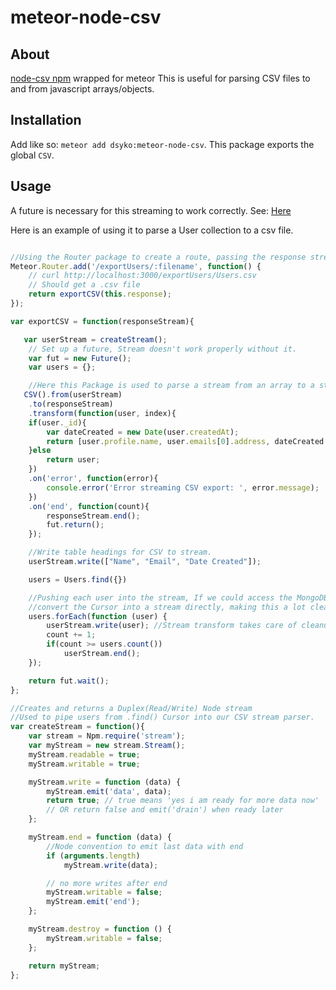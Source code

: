 meteor-node-csv
===============

## About 
[node-csv npm](http://www.adaltas.com/projects/node-csv/) wrapped for meteor
This is useful for parsing CSV files to and from javascript arrays/objects.

## Installation
Add like so: `meteor add dsyko:meteor-node-csv`. This package exports the global `CSV`.


## Usage
A future is necessary for this streaming to work correctly. See: [Here](https://gist.github.com/possibilities/3443021)

Here is an example of using it to parse a User collection to a csv file.

```javascript

//Using the Router package to create a route, passing the response stream to our function
Meteor.Router.add('/exportUsers/:filename', function() {
	// curl http://localhost:3000/exportUsers/Users.csv
	// Should get a .csv file
	return exportCSV(this.response);
});

var exportCSV = function(responseStream){

   var userStream = createStream();
	// Set up a future, Stream doesn't work properly without it.
	var fut = new Future();
	var users = {};

	//Here this Package is used to parse a stream from an array to a string of CSVs.
   CSV().from(userStream)
	.to(responseStream)
	.transform(function(user, index){
	if(user._id){
	    var dateCreated = new Date(user.createdAt);
	    return [user.profile.name, user.emails[0].address, dateCreated.toString()];
	}else
	    return user;
	})
	.on('error', function(error){
		console.error('Error streaming CSV export: ', error.message);
	})
	.on('end', function(count){
		responseStream.end();
		fut.return();
	});

	//Write table headings for CSV to stream.
    userStream.write(["Name", "Email", "Date Created"]);

	users = Users.find({})

    //Pushing each user into the stream, If we could access the MongoDB driver we could
    //convert the Cursor into a stream directly, making this a lot cleaner.
    users.forEach(function (user) {
        userStream.write(user); //Stream transform takes care of cleanup and formatting.
        count += 1;
        if(count >= users.count())
            userStream.end();
    });

    return fut.wait();
};

//Creates and returns a Duplex(Read/Write) Node stream
//Used to pipe users from .find() Cursor into our CSV stream parser.
var createStream = function(){
	var stream = Npm.require('stream');
	var myStream = new stream.Stream();
	myStream.readable = true;
	myStream.writable = true;

	myStream.write = function (data) {
		myStream.emit('data', data);
		return true; // true means 'yes i am ready for more data now'
		// OR return false and emit('drain') when ready later
	};

	myStream.end = function (data) {
		//Node convention to emit last data with end
		if (arguments.length)
			myStream.write(data);

		// no more writes after end
		myStream.writable = false;
		myStream.emit('end');
	};

	myStream.destroy = function () {
		myStream.writable = false;
	};

	return myStream;
};

```
